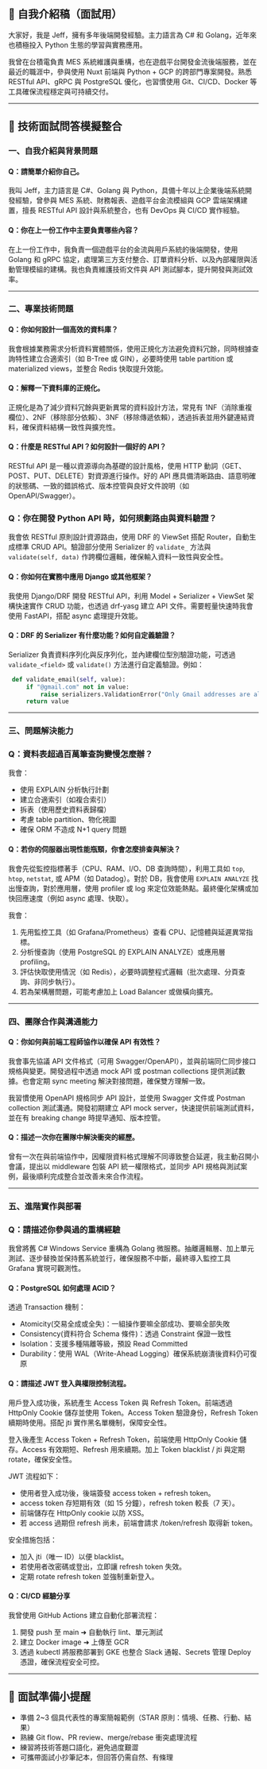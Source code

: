 ## 🎤 自我介紹稿（面試用）

大家好，我是 Jeff，擁有多年後端開發經驗。主力語言為 C# 和 Golang，近年來也積極投入 Python 生態的學習與實務應用。

我曾在台積電負責 MES 系統維護與重構，也在遊戲平台開發金流後端服務，並在最近的職涯中，參與使用 Nuxt 前端與 Python + GCP 的跨部門專案開發。熟悉 RESTful API、gRPC 與 PostgreSQL 優化，也習慣使用 Git、CI/CD、Docker 等工具確保流程穩定與可持續交付。

---

## 🔧 技術面試問答模擬整合

### 一、自我介紹與背景問題

#### Q：請簡單介紹你自己。

我叫 Jeff，主力語言是 C#、Golang 與 Python，具備十年以上企業後端系統開發經驗，曾參與 MES 系統、財務報表、遊戲平台金流模組與 GCP 雲端架構建置，擅長 RESTful API 設計與系統整合，也有 DevOps 與 CI/CD 實作經驗。

#### Q：你在上一份工作中主要負責哪些內容？

在上一份工作中，我負責一個遊戲平台的金流與用戶系統的後端開發，使用 Golang 和 gRPC 協定，處理第三方支付整合、訂單資料分析、以及內部權限與活動管理模組的建構。我也負責維護技術文件與 API 測試腳本，提升開發與測試效率。

---

### 二、專業技術問題

#### Q：你如何設計一個高效的資料庫？

我會根據業務需求分析資料實體關係，使用正規化方法避免資料冗餘，同時根據查詢特性建立合適索引（如 B-Tree 或 GIN），必要時使用 table partition 或 materialized views，並整合 Redis 快取提升效能。

#### Q：解釋一下資料庫的正規化。

正規化是為了減少資料冗餘與更新異常的資料設計方法，常見有 1NF（消除重複欄位）、2NF（移除部分依賴）、3NF（移除傳遞依賴），透過拆表並用外鍵連結資料，確保資料結構一致性與擴充性。

#### Q：什麼是 RESTful API？如何設計一個好的 API？

RESTful API 是一種以資源導向為基礎的設計風格，使用 HTTP 動詞（GET、POST、PUT、DELETE）對資源進行操作。好的 API 應具備清晰路由、語意明確的狀態碼、一致的錯誤格式、版本控管與良好文件說明（如 OpenAPI/Swagger）。

### Q：你在開發 Python API 時，如何規劃路由與資料驗證？

我會依 RESTful 原則設計資源路由，使用 DRF 的 ViewSet 搭配 Router，自動生成標準 CRUD API。驗證部分使用 Serializer 的 `validate_` 方法與 `validate(self, data)` 作跨欄位邏輯，確保輸入資料一致性與安全性。

#### Q：你如何在實務中應用 Django 或其他框架？

我使用 Django/DRF 開發 RESTful API，利用 Model + Serializer + ViewSet 架構快速實作 CRUD 功能，也透過 drf-yasg 建立 API 文件。需要輕量快速時我會使用 FastAPI，搭配 async 處理提升效能。

#### Q：DRF 的 Serializer 有什麼功能？如何自定義驗證？

Serializer 負責資料序列化與反序列化，並內建欄位型別驗證功能，可透過 `validate_<field>` 或 `validate()` 方法進行自定義驗證。例如：

```python
 def validate_email(self, value):
     if "@gmail.com" not in value:
         raise serializers.ValidationError("Only Gmail addresses are allowed.")
     return value
```

---

### 三、問題解決能力

### Q：資料表超過百萬筆查詢變慢怎麼辦？

我會：

* 使用 EXPLAIN 分析執行計劃
* 建立合適索引（如複合索引）
* 拆表（使用歷史資料表歸檔）
* 考慮 table partition、物化視圖
* 確保 ORM 不造成 N+1 query 問題

#### Q：若你的伺服器出現性能瓶頸，你會怎麼排查與解決？

我會先從監控指標著手（CPU、RAM、I/O、DB 查詢時間），利用工具如 `top`, `htop`, `netstat`, 或 APM（如 Datadog）。對於 DB，我會使用 `EXPLAIN ANALYZE` 找出慢查詢，對於應用層，使用 profiler 或 log 來定位效能熱點。最終優化架構或加快回應速度（例如 async 處理、快取）。

我會：

1. 先用監控工具（如 Grafana/Prometheus）查看 CPU、記憶體與延遲異常指標。
2. 分析慢查詢（使用 PostgreSQL 的 EXPLAIN ANALYZE）或應用層 profiling。
3. 評估快取使用情況（如 Redis），必要時調整程式邏輯（批次處理、分頁查詢、非同步執行）。
4. 若為架構層問題，可能考慮加上 Load Balancer 或做橫向擴充。

---

### 四、團隊合作與溝通能力

#### Q：你如何與前端工程師協作以確保 API 有效性？

我會事先協議 API 文件格式（可用 Swagger/OpenAPI），並與前端同仁同步接口規格與變更。開發過程中透過 mock API 或 postman collections 提供測試數據。也會定期 sync meeting 解決對接問題，確保雙方理解一致。

我習慣使用 OpenAPI 規格同步 API 設計，並使用 Swagger 文件或 Postman collection 測試溝通。開發初期建立 API mock server，快速提供前端測試資料，並在有 breaking change 時提早通知、版本控管。

#### Q：描述一次你在團隊中解決衝突的經歷。

曾有一次在與前端協作中，因權限資料格式理解不同導致整合延遲，我主動召開小會議，提出以 middleware 包裝 API 統一權限格式，並同步 API 規格與測試案例，最後順利完成整合並改善未來合作流程。

---

### 五、進階實作與部署

### Q：請描述你參與過的重構經驗

我曾將舊 C# Windows Service 重構為 Golang 微服務。抽離邏輯層、加上單元測試、逐步替換並保持舊系統並行，確保服務不中斷，最終導入監控工具 Grafana 實現可觀測性。

#### Q：PostgreSQL 如何處理 ACID？

透過 Transaction 機制：

* Atomicity(交易全成或全失)：一組操作要嘛全部成功、要嘛全部失敗
* Consistency(資料符合 Schema 條件)：透過 Constraint 保證一致性
* Isolation：支援多種隔離等級，預設 Read Committed
* Durability：使用 WAL（Write-Ahead Logging）確保系統崩潰後資料仍可復原

#### Q：請描述 JWT 登入與權限控制流程。

用戶登入成功後，系統產生 Access Token 與 Refresh Token。前端透過 HttpOnly Cookie 儲存並使用 Token。Access Token 驗證身份，Refresh Token 續期時使用。搭配 jti 實作黑名單機制，保障安全性。

登入後產生 Access Token + Refresh Token，前端使用 HttpOnly Cookie 儲存。Access 有效期短、Refresh 用來續期。加上 Token blacklist / jti 與定期 rotate，確保安全性。

JWT 流程如下：

* 使用者登入成功後，後端簽發 access token + refresh token。
* access token 存短期有效（如 15 分鐘），refresh token 較長（7 天）。
* 前端儲存在 HttpOnly cookie 以防 XSS。
* 若 access 過期但 refresh 尚未，前端會請求 /token/refresh 取得新 token。

安全措施包括：

* 加入 jti（唯一 ID）以便 blacklist。
* 若使用者改密碼或登出，立即讓 refresh token 失效。
* 定期 rotate refresh token 並強制重新登入。

#### Q：CI/CD 經驗分享

我曾使用 GitHub Actions 建立自動化部署流程：

1. 開發 push 至 main ➜ 自動執行 lint、單元測試
2. 建立 Docker image ➜ 上傳至 GCR
3. 透過 kubectl 將服務部署到 GKE
   也整合 Slack 通報、Secrets 管理 Deploy 憑證，確保流程安全可控。

---

## 📌 面試準備小提醒

* 準備 2\~3 個具代表性的專案簡報範例（STAR 原則：情境、任務、行動、結果）
* 熟練 Git flow、PR review、merge/rebase 衝突處理流程
* 練習將技術答題口語化，避免過度艱澀
* 可攜帶面試小抄筆記本，但回答仍需自然、有條理

